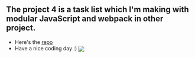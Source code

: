 ## The project 4 is a task list which I'm making with modular JavaScript and webpack in other project.
- Here's the [repo](https://github.com/kaitakami/todo-list)
- Have a nice coding day :)
<img align="center" src="https://user-images.githubusercontent.com/5713670/87202985-820dcb80-c2b6-11ea-9f56-7ec461c497c3.gif"><img>
